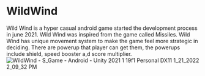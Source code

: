 # WildWind
Wild Wind is a hyper casual android game started the development process in june 2021. Wild Wind was inspired from the game called Missiles. Wild Wind has unique movement system to make the game feel more strategic in deciding.
There are powerup that player can get them, the powerups include shield, speed booster a,d score multiplier.
![WildWind - S_Game - Android - Unity 2021 1 19f1 Personal _DX11_ 1_21_2022 2_09_32 PM](https://user-images.githubusercontent.com/25118807/150513290-1a98e347-1ee8-490b-8cb8-85555a0c3e76.png)
